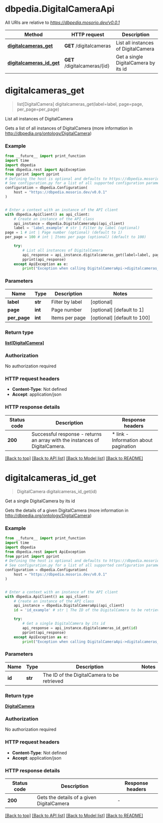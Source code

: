 # dbpedia.DigitalCameraApi

All URIs are relative to *https://dbpedia.mosorio.dev/v0.0.1*

Method | HTTP request | Description
------------- | ------------- | -------------
[**digitalcameras_get**](DigitalCameraApi.md#digitalcameras_get) | **GET** /digitalcameras | List all instances of DigitalCamera
[**digitalcameras_id_get**](DigitalCameraApi.md#digitalcameras_id_get) | **GET** /digitalcameras/{id} | Get a single DigitalCamera by its id


# **digitalcameras_get**
> list[DigitalCamera] digitalcameras_get(label=label, page=page, per_page=per_page)

List all instances of DigitalCamera

Gets a list of all instances of DigitalCamera (more information in http://dbpedia.org/ontology/DigitalCamera)

### Example

```python
from __future__ import print_function
import time
import dbpedia
from dbpedia.rest import ApiException
from pprint import pprint
# Defining the host is optional and defaults to https://dbpedia.mosorio.dev/v0.0.1
# See configuration.py for a list of all supported configuration parameters.
configuration = dbpedia.Configuration(
    host = "https://dbpedia.mosorio.dev/v0.0.1"
)


# Enter a context with an instance of the API client
with dbpedia.ApiClient() as api_client:
    # Create an instance of the API class
    api_instance = dbpedia.DigitalCameraApi(api_client)
    label = 'label_example' # str | Filter by label (optional)
page = 1 # int | Page number (optional) (default to 1)
per_page = 100 # int | Items per page (optional) (default to 100)

    try:
        # List all instances of DigitalCamera
        api_response = api_instance.digitalcameras_get(label=label, page=page, per_page=per_page)
        pprint(api_response)
    except ApiException as e:
        print("Exception when calling DigitalCameraApi->digitalcameras_get: %s\n" % e)
```

### Parameters

Name | Type | Description  | Notes
------------- | ------------- | ------------- | -------------
 **label** | **str**| Filter by label | [optional] 
 **page** | **int**| Page number | [optional] [default to 1]
 **per_page** | **int**| Items per page | [optional] [default to 100]

### Return type

[**list[DigitalCamera]**](DigitalCamera.md)

### Authorization

No authorization required

### HTTP request headers

 - **Content-Type**: Not defined
 - **Accept**: application/json

### HTTP response details
| Status code | Description | Response headers |
|-------------|-------------|------------------|
**200** | Successful response - returns an array with the instances of DigitalCamera. |  * link - Information about pagination <br>  |

[[Back to top]](#) [[Back to API list]](../README.md#documentation-for-api-endpoints) [[Back to Model list]](../README.md#documentation-for-models) [[Back to README]](../README.md)

# **digitalcameras_id_get**
> DigitalCamera digitalcameras_id_get(id)

Get a single DigitalCamera by its id

Gets the details of a given DigitalCamera (more information in http://dbpedia.org/ontology/DigitalCamera)

### Example

```python
from __future__ import print_function
import time
import dbpedia
from dbpedia.rest import ApiException
from pprint import pprint
# Defining the host is optional and defaults to https://dbpedia.mosorio.dev/v0.0.1
# See configuration.py for a list of all supported configuration parameters.
configuration = dbpedia.Configuration(
    host = "https://dbpedia.mosorio.dev/v0.0.1"
)


# Enter a context with an instance of the API client
with dbpedia.ApiClient() as api_client:
    # Create an instance of the API class
    api_instance = dbpedia.DigitalCameraApi(api_client)
    id = 'id_example' # str | The ID of the DigitalCamera to be retrieved

    try:
        # Get a single DigitalCamera by its id
        api_response = api_instance.digitalcameras_id_get(id)
        pprint(api_response)
    except ApiException as e:
        print("Exception when calling DigitalCameraApi->digitalcameras_id_get: %s\n" % e)
```

### Parameters

Name | Type | Description  | Notes
------------- | ------------- | ------------- | -------------
 **id** | **str**| The ID of the DigitalCamera to be retrieved | 

### Return type

[**DigitalCamera**](DigitalCamera.md)

### Authorization

No authorization required

### HTTP request headers

 - **Content-Type**: Not defined
 - **Accept**: application/json

### HTTP response details
| Status code | Description | Response headers |
|-------------|-------------|------------------|
**200** | Gets the details of a given DigitalCamera |  -  |

[[Back to top]](#) [[Back to API list]](../README.md#documentation-for-api-endpoints) [[Back to Model list]](../README.md#documentation-for-models) [[Back to README]](../README.md)

